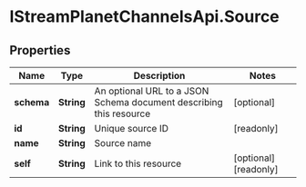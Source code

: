 # IStreamPlanetChannelsApi.Source

## Properties

Name | Type | Description | Notes
------------ | ------------- | ------------- | -------------
**schema** | **String** | An optional URL to a JSON Schema document describing this resource | [optional] 
**id** | **String** | Unique source ID | [readonly] 
**name** | **String** | Source name | 
**self** | **String** | Link to this resource | [optional] [readonly] 


